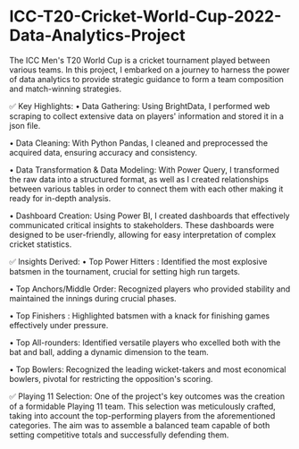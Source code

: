 # ICC-T20-Cricket-World-Cup-2022-Data-Analytics-Project
The ICC Men's T20 World Cup is a cricket tournament played between various teams. In this project, I embarked on a journey to harness the power of data analytics to provide strategic guidance to form a team composition and match-winning strategies.

✅ Key Highlights:
• Data Gathering: Using BrightData, I performed web scraping to collect extensive data on players' information and stored it in a json file.

• Data Cleaning: With Python Pandas, I cleaned and preprocessed the acquired data, ensuring accuracy and consistency.

• Data Transformation & Data Modeling: With Power Query, I transformed the raw data into a structured format, as well as I created relationships between various tables in order to connect them with each other making it ready for in-depth analysis.

• Dashboard Creation: Using Power BI, I created dashboards that effectively communicated critical insights to stakeholders. These dashboards were designed to be user-friendly, allowing for easy interpretation of complex cricket statistics.

✅ Insights Derived:
• Top Power Hitters : Identified the most explosive batsmen in the tournament, crucial for setting high run targets.

• Top Anchors/Middle Order: Recognized players who provided stability and maintained the innings during crucial phases.

• Top Finishers : Highlighted batsmen with a knack for finishing games effectively under pressure.

• Top All-rounders: Identified versatile players who excelled both with the bat and ball, adding a dynamic dimension to the team.

• Top Bowlers: Recognized the leading wicket-takers and most economical bowlers, pivotal for restricting the opposition's scoring.

✅ Playing 11 Selection:
One of the project's key outcomes was the creation of a formidable Playing 11 team. This selection was meticulously crafted, taking into account the top-performing players from the aforementioned categories. The aim was to assemble a balanced team capable of both setting competitive totals and successfully defending them.

